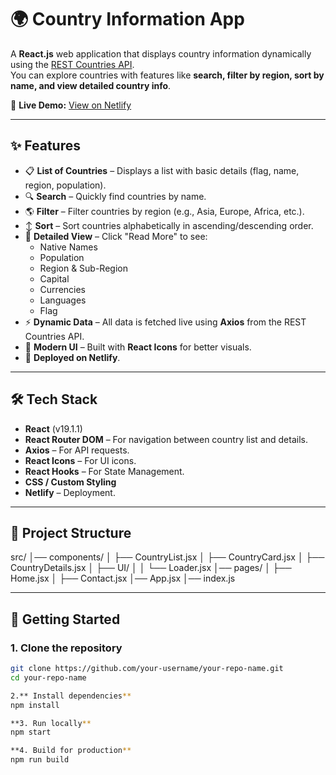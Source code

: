 # 🌍 Country Information App

A **React.js** web application that displays country information dynamically using the [REST Countries API](https://restcountries.com/).  
You can explore countries with features like **search, filter by region, sort by name, and view detailed country info**.

🔗 **Live Demo:** [View on Netlify](https://harmonious-cobbler-3b4448.netlify.app/contact)

---

## ✨ Features

- 📋 **List of Countries** – Displays a list with basic details (flag, name, region, population).
- 🔍 **Search** – Quickly find countries by name.
- 🌎 **Filter** – Filter countries by region (e.g., Asia, Europe, Africa, etc.).
- ↕️ **Sort** – Sort countries alphabetically in ascending/descending order.
- 📖 **Detailed View** – Click "Read More" to see:
  - Native Names
  - Population
  - Region & Sub-Region
  - Capital
  - Currencies
  - Languages
  - Flag
- ⚡ **Dynamic Data** – All data is fetched live using **Axios** from the REST Countries API.
- 🎨 **Modern UI** – Built with **React Icons** for better visuals.
- 🚀 **Deployed on Netlify**.

---

## 🛠️ Tech Stack

- **React** (v19.1.1)
- **React Router DOM** – For navigation between country list and details.
- **Axios** – For API requests.
- **React Icons** – For UI icons.
- **React Hooks** – For State Management.
- **CSS / Custom Styling**
- **Netlify** – Deployment.

---

## 📂 Project Structure
src/
│── components/
│ ├── CountryList.jsx
│ ├── CountryCard.jsx
│ ├── CountryDetails.jsx
│ ├── UI/
│ │ └── Loader.jsx
│── pages/
│ ├── Home.jsx
│ ├── Contact.jsx
│── App.jsx
│── index.js

---

## 🚀 Getting Started

### 1. Clone the repository
```bash
git clone https://github.com/your-username/your-repo-name.git
cd your-repo-name

2.** Install dependencies**
npm install

**3. Run locally**
npm start

**4. Build for production**
npm run build

